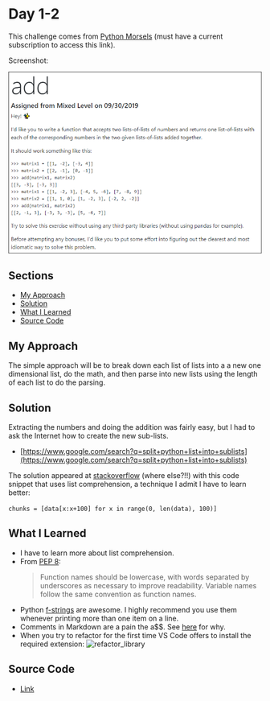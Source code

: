 # Day 1-2

This challenge comes from [Python Morsels](https://www.pythonmorsels.com/exercises/cb8fbdd52cf14f8cb31df4f06343cccf/) (must have a current subscription to access this link).

Screenshot:

![Add](./images/add_list_of_lists.png)

## Sections

- [My Approach](#my-approach)
- [Solution](#solution)
- [What I Learned](#what-i-learned)
- [Source Code](#source-code)

## My Approach

The simple approach will be to break down each list of lists into a a new one dimensional list, do the math, and then parse into new lists using the length of each list to do the parsing.

## Solution

Extracting the numbers and doing the addition was fairly easy, but I had to ask the Internet how to create the new sub-lists.

- [https://www.google.com/search?q=split+python+list+into+sublists](https://www.google.com/search?q=split+python+list+into+sublists)

The solution appeared at [stackoverflow](https://stackoverflow.com/questions/9671224/split-a-python-list-into-other-sublists-i-e-smaller-lists) (where else?!!) with this code snippet that uses list comprehension, a technique I admit I have to learn better:

```chunks = [data[x:x+100] for x in range(0, len(data), 100)]```

## What I Learned

- I have to learn more about list comprehension.
- From [PEP 8](https://www.python.org/dev/peps/pep-0008/):
    > Function names should be lowercase, with words separated by underscores as necessary to improve readability. Variable names follow the same convention as function names.
- Python [f-strings](https://realpython.com/python-f-strings/) are awesome. I highly recommend you use them whenever printing more than one item on a line.
- Comments in Markdown are a pain the a$$. See [here](https://stackoverflow.com/questions/4823468/comments-in-markdown) for why.
- When you try to refactor for the first time VS Code offers to install the required extension:
![refactor_library](./images/refactor_library.png)

## Source Code

- [Link](add.py)
